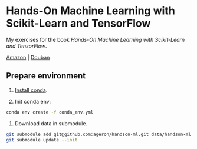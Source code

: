 # Hands-On Machine Learning with Scikit-Learn and TensorFlow

My exercises for the book *Hands-On Machine Learning with Scikit-Learn and TensorFlow*.

[Amazon](https://www.amazon.com/Hands-Machine-Learning-Scikit-Learn-TensorFlow/dp/1491962291)
| [Douban](https://book.douban.com/subject/26840215/)

## Prepare environment

1. [Install conda](https://conda.io/docs/user-guide/install/linux.html).

1. Init conda env:

```bash
conda env create -f conda_env.yml
```

1. Download data in submodule.

```bash
git submodule add git@github.com:ageron/handson-ml.git data/handson-ml
git submodule update --init
```
